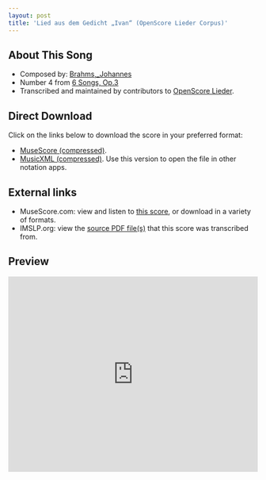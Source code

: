 ```yaml
---
layout: post
title: 'Lied aus dem Gedicht „Ivan“ (OpenScore Lieder Corpus)'
---
```


## About This Song

- Composed by: [Brahms,_Johannes](https://fourscoreandmore.org/openscore/lieder/Brahms,_Johannes)
- Number 4 from [6 Songs, Op.3](https://fourscoreandmore.org/openscore/lieder/Brahms,_Johannes/6_Songs,_Op.3)
- Transcribed and maintained by contributors to [OpenScore Lieder].

[OpenScore Lieder]: https://musescore.com/openscore-lieder-corpus

## Direct Download

Click on the links below to download the score in your preferred format:
- [MuseScore (compressed)](https://github.com/openscore/lieder/blob/main/scores/Brahms,_Johannes/6_Songs,_Op.3/4_Lied_aus_dem_Gedicht_„Ivan“/lc5667849.mscz?raw=true).
- [MusicXML (compressed)](https://github.com/openscore/lieder/blob/main/scores/Brahms,_Johannes/6_Songs,_Op.3/4_Lied_aus_dem_Gedicht_„Ivan“/lc5667849.mxl?raw=true). Use this version to open the file in other notation apps.

## External links

- MuseScore.com: view and listen to [this score][MuseScore], or download in a variety of formats.
- IMSLP.org: view the [source PDF file(s)][IMSLP] that this score was transcribed from.

[MuseScore]: https://musescore.com/score/5667849
[IMSLP]: https://imslp.org/wiki/Special:ReverseLookup/97681

## Preview

<iframe width="100%" height="394" src="https://musescore.com/openscore-lieder-corpus/scores/5667849/embed" frameborder="0" allowfullscreen allow="autoplay; fullscreen"></iframe>
